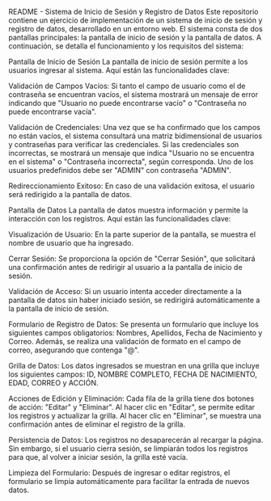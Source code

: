 README - Sistema de Inicio de Sesión y Registro de Datos
Este repositorio contiene un ejercicio de implementación de un sistema de inicio de sesión y registro de datos, desarrollado en un entorno web. El sistema consta de dos pantallas principales: la pantalla de inicio de sesión y la pantalla de datos. A continuación, se detalla el funcionamiento y los requisitos del sistema:

Pantalla de Inicio de Sesión
La pantalla de inicio de sesión permite a los usuarios ingresar al sistema. Aquí están las funcionalidades clave:

Validación de Campos Vacíos: Si tanto el campo de usuario como el de contraseña se encuentran vacíos, el sistema mostrará un mensaje de error indicando que "Usuario no puede encontrarse vacío" o "Contraseña no puede encontrarse vacía".

Validación de Credenciales: Una vez que se ha confirmado que los campos no están vacíos, el sistema consultará una matriz bidimensional de usuarios y contraseñas para verificar las credenciales. Si las credenciales son incorrectas, se mostrará un mensaje que indica "Usuario no se encuentra en el sistema" o "Contraseña incorrecta", según corresponda. Uno de los usuarios predefinidos debe ser "ADMIN" con contraseña "ADMIN".

Redireccionamiento Exitoso: En caso de una validación exitosa, el usuario será redirigido a la pantalla de datos.

Pantalla de Datos
La pantalla de datos muestra información y permite la interacción con los registros. Aquí están las funcionalidades clave:

Visualización de Usuario: En la parte superior de la pantalla, se muestra el nombre de usuario que ha ingresado.

Cerrar Sesión: Se proporciona la opción de "Cerrar Sesión", que solicitará una confirmación antes de redirigir al usuario a la pantalla de inicio de sesión.

Validación de Acceso: Si un usuario intenta acceder directamente a la pantalla de datos sin haber iniciado sesión, se redirigirá automáticamente a la pantalla de inicio de sesión.

Formulario de Registro de Datos: Se presenta un formulario que incluye los siguientes campos obligatorios: Nombres, Apellidos, Fecha de Nacimiento y Correo. Además, se realiza una validación de formato en el campo de correo, asegurando que contenga "@".

Grilla de Datos: Los datos ingresados se muestran en una grilla que incluye los siguientes campos: ID, NOMBRE COMPLETO, FECHA DE NACIMIENTO, EDAD, CORREO y ACCIÓN.

Acciones de Edición y Eliminación: Cada fila de la grilla tiene dos botones de acción: "Editar" y "Eliminar". Al hacer clic en "Editar", se permite editar los registros y actualizar la grilla. Al hacer clic en "Eliminar", se muestra una confirmación antes de eliminar el registro de la grilla.

Persistencia de Datos: Los registros no desaparecerán al recargar la página. Sin embargo, si el usuario cierra sesión, se limpiarán todos los registros para que, al volver a iniciar sesión, la grilla esté vacía.

Limpieza del Formulario: Después de ingresar o editar registros, el formulario se limpia automáticamente para facilitar la entrada de nuevos datos.
